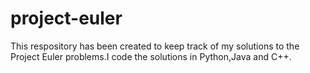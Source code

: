 # project-euler
This respository has been created to keep track of my solutions to the Project Euler problems.I code the solutions in Python,Java and C++.
